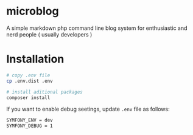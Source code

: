 # microblog
A simple markdown php command line blog system for enthusiastic and nerd people ( usually developers )


# Installation

```bash
# copy .env file
cp .env.dist .env

# install aditional packages
composer install
```

If you want to enable debug seetings, update `.env` file as follows:

```bash
SYMFONY_ENV = dev
SYMFONY_DEBUG = 1
```
